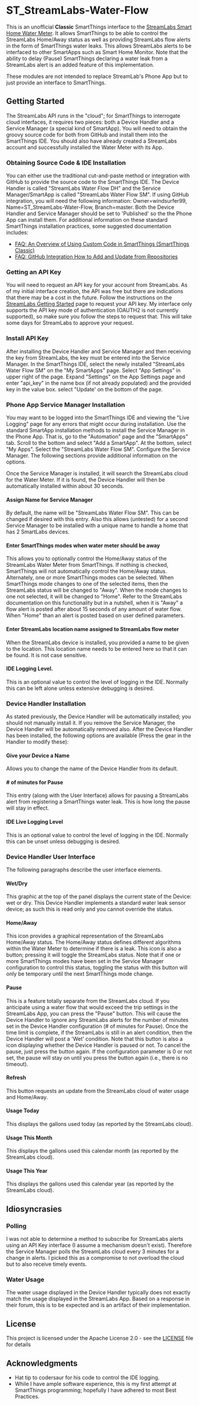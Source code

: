 # ST_StreamLabs-Water-Flow
This is an unofficial **Classic** SmartThings interface to the [StreamLabs Smart Home Water Meter](https://www.streamlabswater.com/). It allows SmartThings to be able to control the StreamLabs Home/Away status as well as providing StreamLabs flow alerts in the form of SmartThings water leaks. This allows StreamLabs alerts to be interfaced to other SmartApps such as Smart Home Monitor. Note that the ability to delay (Pause) SmartThings declaring a water leak from a StreamLabs alert is an added feature of this implementation.

These modules are not intended to replace StreamLab's Phone App but to just provide an interface to SmartThings.
## Getting Started
The StreamLabs API runs in the "cloud"; for SmartThings to interrogate cloud interfaces, it requires two pieces: both a Device Handler and a Service Manager (a special kind of SmartApp). You will need to obtain the groovy source code for both from GitHub and install them into the SmartThings IDE. You should also have already created a StreamLabs account and successfully installed the Water Meter with its App.
### Obtaining Source Code & IDE Installation
You can either use the traditional cut-and-paste method or integration with GitHub to provide the source code to the SmartThings IDE. The Device Handler is called "StreamLabs Water Flow DH" and the Service Manager/SmartApp is called "StreamLabs Water Flow SM". If using GitHub integration, you will need the following information: Owner=windsurfer99, Name=ST_StreamLabs-Water-Flow, Branch=master.  Both the Device Handler and Service Manager should be set to 'Published' so the the Phone App can install them. For additional information on these standard SmartThings installation practices, some suggested documentation includes:
 - [FAQ: An Overview of Using Custom Code in SmartThings (SmartThings Classic)](https://community.smartthings.com/t/faq-an-overview-of-using-custom-code-in-smartthings-smartthings-classic/16772)
 - [FAQ: GitHub Integration How to Add and Update from Repositories](https://community.smartthings.com/t/faq-github-integration-how-to-add-and-update-from-repositories/39046)
### Getting an API Key
You will need to request an API key for your account from StreamLabs. As of my initial interface creation, the API was free but there are indications that there may be a cost in the future. Follow the instructions on the [StreamLabs Getting Started](https://developer.streamlabswater.com/docs/getting-started.html) page to request your API key. My interface only supports the API key mode of authentication (OAUTH2 is not currently supported), so make sure you follow the steps to request that. This will take some days for StreamLabs to approve your request.
### Install API Key
After installing the Device Handler and Service Manager and then receiving the key from StreamLabs, the key must be entered into the Service Manager.  In the SmartThings IDE, select the newly installed "StreamLabs Water Flow SM" on the "My SmartApps" page. Select "App Settings" in upper right of the  page. Expand "Settings" on the App Settings page and enter "api_key" in the name box (if not already populated) and the provided key in the value box. select "Update' on the bottom of the page.
### Phone App Service Manager Installation
You may want to be logged into the SmartThings IDE and viewing the "Live Logging" page for any errors that might occur during installation. Use the standard SmartApp installation methods to install the Service Manager in the Phone App. That is, go to the "Automation" page and the "SmartApps" tab. Scroll to the bottom and select "Add a SmartApp". At the bottom, select "My Apps". Select the "StreamLabs Water Flow SM". Configure the Service Manager. The following sections provide additional information on the options.

Once the Service Manager is installed, it will search the StreamLabs cloud for the Water Meter. If it is found, the Device Handler will then be automatically installed within about 30 seconds.
#### Assign Name for Service Manager
By default, the name will be "StreamLabs Water Flow SM". This can be changed if desired with this entry. Also this allows (untested) for a second Service Manager to be installed with a unique name to handle a home that has 2 SmartLabs devices.
#### Enter SmartThings modes when water meter should be away
This allows you to optionally control the Home/Away status of the StreamLabs Water Meter from SmartThings. If nothing is checked, SmartThings will not automatically control the Home/Away status. Alternately, one or more SmartThings modes can be selected. When SmartThings mode changes to one of the selected items, then the StreamLabs status will be changed to "Away". When the mode changes to one not selected, it will be changed to "Home".  Refer to the StreamLabs documentation on this functionality but in a nutshell, when it is "Away" a flow alert is posted after about 15 seconds of any amount of water flow. When "Home" than an alert is posted based on user defined parameters.
#### Enter StreamLabs location name assigned to StreamLabs flow meter
When the StreamLabs device is installed, you provided a name to be given to the location. This location name needs to be entered here so that it can be found. It is not case sensitive.
#### IDE Logging Level.
This is an optional value to control the level of logging in the IDE. Normally this can be left alone unless extensive debugging is desired.

### Device Handler Installation
As stated previously, the Device Handler will be automatically installed; you should not manually install it. If you remove the Service Manager, the Device Handler will be automatically removed also. After the Device Handler has been installed, the following options are available (Press the gear in the Handler to modify these):
#### Give your Device a Name
Allows you to change the name of the Device Handler from its default.
#### # of minutes for Pause
This entry (along with the User Interface) allows for pausing a StreamLabs alert from registering a SmartThings water leak. This is how long the pause will stay in effect.
#### IDE Live Logging Level
This is an optional value to control the level of logging in the IDE. Normally this can be unset unless debugging is desired.

### Device Handler User Interface
The following paragraphs describe the user interface elements.
#### Wet/Dry
This graphic at the top of the panel displays the current state of the Device: wet or dry. This Device Handler implements a standard water leak sensor device; as such this is read only and you cannot override the status.
#### Home/Away
This icon provides a graphical representation of the StreamLabs Home/Away status. The Home/Away status defines different algorithms within the Water Meter to determine if there is a leak. This icon is also a button; pressing it will toggle the StreamLabs status. Note that if one or more SmartThings modes have been set in the Service Manager configuration to control this status, toggling the status with this button will only be temporary until the next SmartThings mode change.
#### Pause
This is a feature totally separate from the StreamLabs cloud. If you anticipate using a water flow that would exceed the trip settings in the StreamLabs App, you can press the "Pause" button. This will cause the Device Handler to ignore any StreamLabs alerts for the number of minutes set in the Device Handler configuration (# of minutes for Pause). Once the time limit is complete, if the StreamLabs is still in an alert condition, then the Device Handler will post a 'Wet' condition. Note that this button is also a icon displaying whether the Device Handler is paused or not. To cancel the pause, just press the button again. If the configuration parameter is 0 or not set, the pause will stay on until you press the button again (i.e., there is no timeout).
#### Refresh
This button requests an update from the StreamLabs cloud of water usage and Home/Away.
#### Usage Today
This displays the gallons used today (as reported by the StreamLabs cloud).
#### Usage This Month
This displays the gallons used this calendar month (as reported by the StreamLabs cloud).
#### Usage This Year
This displays the gallons used this calendar year (as reported by the StreamLabs cloud).
## Idiosyncrasies
### Polling
I was not able to determine a method to subscribe for StreamLabs alerts using an API Key interface (I assume a mechanism doesn't exist). Therefore the Service Manager polls the StreamLabs cloud every 3 minutes for a change in alerts. I picked this as a compromise to not overload the cloud but to also receive timely events.
### Water Usage
The water usage displayed in the Device Handler typically does not exactly match the usage displayed in the StreamLabs App. Based on a response in their forum, this is to be expected and is an artifact of their implementation.
## License
This project is licensed under the Apache License 2.0 - see the [LICENSE](LICENSE) file for details
## Acknowledgments

* Hat tip to codersaur for his code to control the IDE logging.
* While I have ample software experience, this is my first attempt at SmartThings programming; hopefully I have adhered to most Best Practices.

<!--stackedit_data:
eyJoaXN0b3J5IjpbLTE4NzE1ODc3MjUsMTM2ODkyMDU5MSwtOD
UxMDQxNDc5LDExNzE4Njc1NzcsLTEzODk2MjQ3MjcsNDMwMzg1
NTUxLC02OTgyNjc2NjcsLTYwMTQ1NzMzMSwxNjMwOTU1NzE4LC
0xOTU2MjQ2NTE5LC0xMjQyMTI0NzczLC0xODUyNzY2NDcsLTQ4
OTcyODM3NSw2Mzk4NjI3MTMsNjY0ODgzMTQ3LC0xMTE2ODQxMj
c1LDExMzQ1NzY0NzEsNjQxMjcxMTYyXX0=
-->